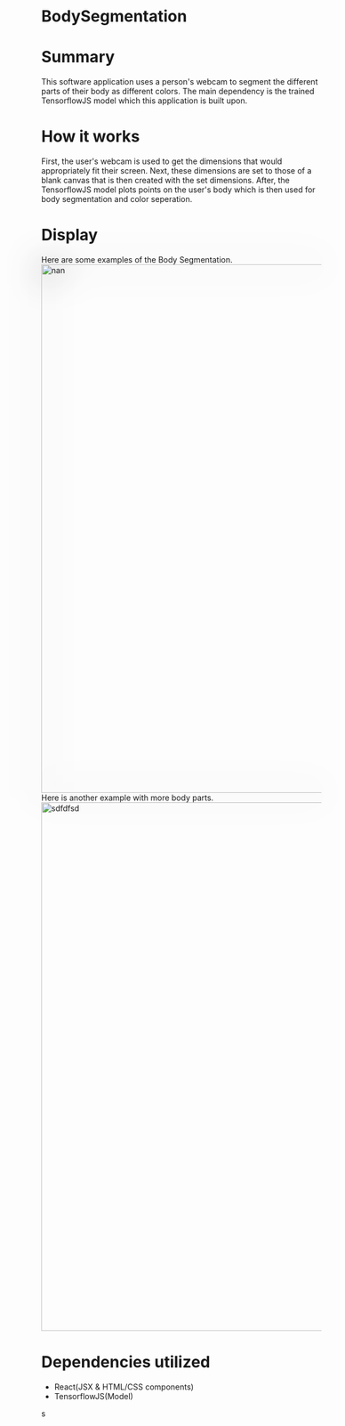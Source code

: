 # BodySegmentation

<h1>Summary</h1>
This software application uses a person's webcam to segment the different parts of their body as different colors. The main dependency is the trained TensorflowJS model which this application is built upon.
<br>
<h1>How it works</h1>
First, the user's webcam is used to get the dimensions that would appropriately fit their screen. Next, these dimensions are set to those of a blank canvas that is then created with the set dimensions. After, the TensorflowJS model plots points on the user's body which is then used for body segmentation and color seperation.
<br>
<h1>Display</h1>
Here are some examples of the Body Segmentation.
<img style ="filter: drop-shadow(0 0 30px #333);"width="950" alt="nan" src="https://user-images.githubusercontent.com/82355510/129764354-92aeb821-6b16-4dd1-b6f6-abd863660609.PNG" >
<br>
Here is another example with more body parts.
<br>
<img width="950" alt="sdfdfsd" src="https://user-images.githubusercontent.com/82355510/129763567-4bfc874d-7a6e-4344-81be-407cc4959662.PNG">
<br>
<h1>Dependencies utilized</h1>
<ul>
  <li>React(JSX & HTML/CSS components)</li>
  <li>TensorflowJS(Model)</li>


</ul>


s
